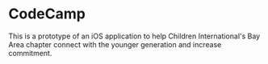 # CodeCamp

This is a prototype of an iOS application to help Children International's Bay Area chapter connect with the younger generation and increase commitment.
